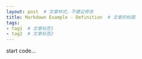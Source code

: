 ```yaml
---
layout: post  # 文章样式，不建议修改
title: Markdown Example - Definition  # 文章的标题
tags: 
- tag1  # 文章标签1
- tag2  # 文章标签2
---
```

start code...
